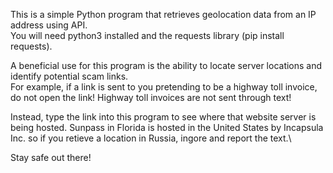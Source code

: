 This is a simple Python program that retrieves geolocation data from an IP address using API.\
You will need python3 installed and the requests library (pip install requests).

A beneficial use for this program is the ability to locate server locations and identify potential scam links.\
For example, if a link is sent to you pretending to be a highway toll invoice, do not open the link! Highway toll invoices are not sent through text!

Instead, type the link into this program to see where that website server is being hosted. Sunpass in Florida is hosted in the United States by Incapsula Inc. so if you retieve a location in Russia, ingore and report the text.\

Stay safe out there!
